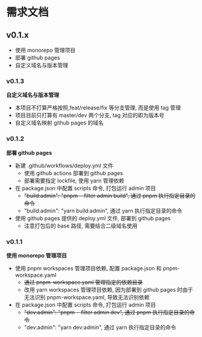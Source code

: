 # 需求文档

## v0.1.x

- 使用 monorepo 管理项目
- 部署 github pages
- 自定义域名与版本管理

### v0.1.3

**自定义域名与版本管理**

- 本项目不打算严格按照,feat/release/fix 等分支管理, 而是使用 tag 管理
- 项目目前只打算有 master/dev 两个分支, tag 对应的即为版本号
- 自定义域名映射 github pages 的域名

### v0.1.2

**部署 github pages**

- 新建 .github/workflows/deploy.yml 文件
  - 使用 github actions 部署到 github pages
  - 部署需要指定 lockfile, 使用 yarn 管理依赖
- 在 package.json 中配置 scripts 命令, 打包运行 admin 项目
  - ~~"build:admin": "pnpm --filter admin build", 通过 pnpm 执行指定目录的命令~~
  - "build:admin": "yarn build:admin", 通过 yarn 执行指定目录的命令
- 使用 github pages 提供的 deploy.yml 文件, 部署到 github pages
  - 注意打包后的 base 路径, 需要结合二级域名使用

### v0.1.1

**使用 monorepo 管理项目**

- 使用 pnpm workspaces 管理项目依赖, 配置 package.json 和 pnpm-workspace.yaml
  - ~~通过 pnpm-workspace.yaml 管理指定的依赖目录~~
  - 改用 yarn workspaces 管理项目依赖, 因为部署到 github pages 时由于无法识别 pnpm-workspace.yaml, 导致无法识别依赖
- 在 package.json 中配置 scripts 命令, 打包运行 admin 项目
  - ~~"dev:admin": "pnpm --filter admin dev", 通过 pnpm 执行指定目录的命令~~
  - "dev:admin": "yarn dev:admin", 通过 yarn 执行指定目录的命令
